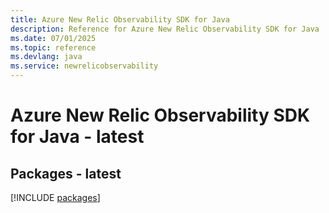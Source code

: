 ```yaml
---
title: Azure New Relic Observability SDK for Java
description: Reference for Azure New Relic Observability SDK for Java
ms.date: 07/01/2025
ms.topic: reference
ms.devlang: java
ms.service: newrelicobservability
---
```

# Azure New Relic Observability SDK for Java - latest
## Packages - latest
[!INCLUDE [packages](new-relic-observability-index.md)]